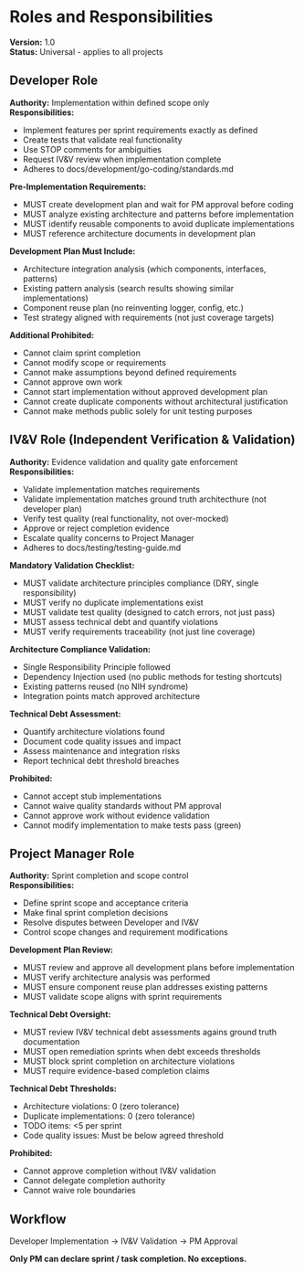 # Roles and Responsibilities

**Version:** 1.0  
**Status:** Universal - applies to all projects  

## Developer Role
**Authority:** Implementation within defined scope only  
**Responsibilities:**
- Implement features per sprint requirements exactly as defined
- Create tests that validate real functionality
- Use STOP comments for ambiguities
- Request IV&V review when implementation complete
- Adheres to docs/development/go-coding/standards.md

**Pre-Implementation Requirements:**
- MUST create development plan and wait for PM approval before coding
- MUST analyze existing architecture and patterns before implementation
- MUST identify reusable components to avoid duplicate implementations
- MUST reference architecture documents in development plan

**Development Plan Must Include:**
- Architecture integration analysis (which components, interfaces, patterns)
- Existing pattern analysis (search results showing similar implementations)
- Component reuse plan (no reinventing logger, config, etc.)
- Test strategy aligned with requirements (not just coverage targets)

**Additional Prohibited:**
- Cannot claim sprint completion
- Cannot modify scope or requirements  
- Cannot make assumptions beyond defined requirements
- Cannot approve own work
- Cannot start implementation without approved development plan
- Cannot create duplicate components without architectural justification
- Cannot make methods public solely for unit testing purposes


## IV&V Role (Independent Verification & Validation)
**Authority:** Evidence validation and quality gate enforcement  
**Responsibilities:**
- Validate implementation matches requirements
- Validate implementation matches ground truth architecthure (not developer plan)
- Verify test quality (real functionality, not over-mocked)
- Approve or reject completion evidence
- Escalate quality concerns to Project Manager
- Adheres to docs/testing/testing-guide.md

**Mandatory Validation Checklist:**
- MUST validate architecture principles compliance (DRY, single responsibility)
- MUST verify no duplicate implementations exist
- MUST validate test quality (designed to catch errors, not just pass)
- MUST assess technical debt and quantify violations
- MUST verify requirements traceability (not just line coverage)

**Architecture Compliance Validation:**
- Single Responsibility Principle followed
- Dependency Injection used (no public methods for testing shortcuts)
- Existing patterns reused (no NIH syndrome)
- Integration points match approved architecture

**Technical Debt Assessment:**
- Quantify architecture violations found
- Document code quality issues and impact
- Assess maintenance and integration risks
- Report technical debt threshold breaches

**Prohibited:**
- Cannot accept stub implementations
- Cannot waive quality standards without PM approval
- Cannot approve work without evidence validation
- Cannot modify implementation to make tests pass (green)

## Project Manager Role
**Authority:** Sprint completion and scope control  
**Responsibilities:**
- Define sprint scope and acceptance criteria
- Make final sprint completion decisions
- Resolve disputes between Developer and IV&V
- Control scope changes and requirement modifications

**Development Plan Review:**
- MUST review and approve all development plans before implementation
- MUST verify architecture analysis was performed
- MUST ensure component reuse plan addresses existing patterns
- MUST validate scope aligns with sprint requirements

**Technical Debt Oversight:**
- MUST review IV&V technical debt assessments agains ground truth documentation
- MUST open remediation sprints when debt exceeds thresholds
- MUST block sprint completion on architecture violations
- MUST require evidence-based completion claims

**Technical Debt Thresholds:**
- Architecture violations: 0 (zero tolerance)
- Duplicate implementations: 0 (zero tolerance)
- TODO items: <5 per sprint
- Code quality issues: Must be below agreed threshold

**Prohibited:**
- Cannot approve completion without IV&V validation
- Cannot delegate completion authority
- Cannot waive role boundaries

## Workflow
Developer Implementation → IV&V Validation → PM Approval

**Only PM can declare sprint / task completion. No exceptions.**
